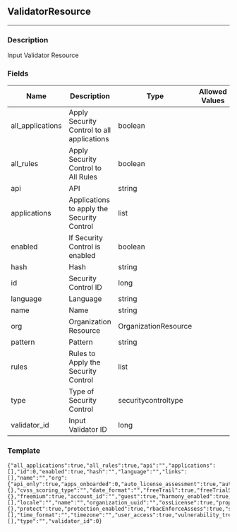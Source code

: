 ## ValidatorResource
---
### Description
Input Validator Resource
### Fields
| Name | Description | Type | Allowed Values | Required |
| ---- | ----------- | ---- | -------------- | -------- |
| all_applications | Apply Security Control to all applications | boolean |  | false |
| all_rules | Apply Security Control to All Rules | boolean |  | false |
| api | API | string |  | false |
| applications | Applications to apply the Security Control | list |  | false |
| enabled | If Security Control is enabled | boolean |  | false |
| hash | Hash | string |  | false |
| id | Security Control ID | long |  | false |
| language | Language | string |  | false |
| name | Name | string |  | false |
| org | Organization Resource | OrganizationResource |  | false |
| pattern | Pattern | string |  | false |
| rules | Rules to Apply the Security Control | list |  | false |
| type | Type of Security Control | securitycontroltype |  | false |
| validator_id | Input Validator ID | long |  | false |
### Template
```
{"all_applications":true,"all_rules":true,"api":"","applications":[],"id":0,"enabled":true,"hash":"","language":"","links":[],"name":"","org":{"api_only":true,"apps_onboarded":0,"auto_license_assessment":true,"auto_license_protection":true,"beta_languages_enabled":true,"cloudnative_enabled":true,"creation_time":{},"cvss_scoring_type":"","date_format":"","freeTrail":true,"freeTrialState":{},"freemium":true,"account_id":"","guest":true,"harmony_enabled":true,"is_superadmin":true,"links":[],"locale":"","name":"","organization_uuid":"","ossLicense":true,"properties":{},"protect":true,"protection_enabled":true,"rbacEnforceAssess":true,"sample_application_id":"","sample_server_id":0,"sast_enabled":true,"security_standard_report_enabled":true,"server_environments":[],"time_format":"","timezone":"","user_access":true,"vulnerability_trends_graph_enabled":true},"pattern":"","rules":[],"type":"","validator_id":0}
```
